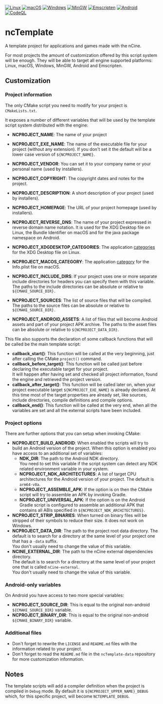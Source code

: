 [![Linux](https://github.com/nCine/ncTemplate/workflows/Linux/badge.svg)](https://github.com/nCine/ncTemplate/actions?workflow=Linux)
[![macOS](https://github.com/nCine/ncTemplate/workflows/macOS/badge.svg)](https://github.com/nCine/ncTemplate/actions?workflow=macOS)
[![Windows](https://github.com/nCine/ncTemplate/workflows/Windows/badge.svg)](https://github.com/nCine/ncTemplate/actions?workflow=Windows)
[![MinGW](https://github.com/nCine/ncTemplate/workflows/MinGW/badge.svg)](https://github.com/nCine/ncTemplate/actions?workflow=MinGW)
[![Emscripten](https://github.com/nCine/ncTemplate/workflows/Emscripten/badge.svg)](https://github.com/nCine/ncTemplate/actions?workflow=Emscripten)
[![Android](https://github.com/nCine/ncTemplate/workflows/Android/badge.svg)](https://github.com/nCine/ncTemplate/actions?workflow=Android)
[![CodeQL](https://github.com/nCine/ncTemplate/workflows/CodeQL/badge.svg)](https://github.com/nCine/ncTemplate/actions?workflow=CodeQL)

# ncTemplate
A template project for applications and games made with the nCine.

For most projects the amount of customization offered by this script system will be enough.
They will be able to target all engine supported platforms: Linux, macOS, Windows, MinGW, Android and Emscripten.

## Customization

### Project information

The only CMake script you need to modify for your project is `CMakeLists.txt`.

It exposes a number of different variables that will be used by the template script system distributed with the engine:

- **NCPROJECT_NAME**: The name of your project
- **NCPROJECT_EXE_NAME**: The name of the executable file for your project (without any extension).
  If you don't set it the default will be a lower case version of `${NCPROJECT_NAME}`.
- **NCPROJECT_VENDOR**: You can set it to your company name or your personal name (used by installers).
- **NCPROJECT_COPYRIGHT**: The copyright dates and notes for the project.
- **NCPROJECT_DESCRIPTION**: A short description of your project (used by installers).
- **NCPROJECT_HOMEPAGE**: The URL of your project homepage (used by installers).
- **NCPROJECT_REVERSE_DNS**: The name of your project expressed in reverse domain name notation.
  It is used for the XDG Desktop file on Linux, the Bundle Identifier on macOS and for the java package namespace on Android.
- **NCPROJECT_XDGDESKTOP_CATEGORIES**: The application [categories](https://specifications.freedesktop.org/menu-spec/latest/apa.html) for the XDG Desktop file on Linux.
- **NCPROJECT_MACOS_CATEGORY**: The application [category](https://developer.apple.com/documentation/bundleresources/information_property_list/lsapplicationcategorytype) for the Info.plist file on macOS.

- **NCPROJECT_INCLUDE_DIRS**: If your project uses one or more separate include directories for headers you can specify them with this variable.
  The paths to the include directories can be absolute or relative to `${CMAKE_SOURCE_DIR}.`
- **NCPROJECT_SOURCES**: The list of source files that will be compiled.
  The paths to the source files can be absolute or relative to `${CMAKE_SOURCE_DIR}.`
- **NCPROJECT_ANDROID_ASSETS**: A list of files that will become Android assets and part of your project APK archive.
  The paths to the asset files can be absolute or relative to `${NCPROJECT_DATA_DIR}`.

This file also supports the declaration of some callback functions that will be called be the main template script:
- **callback_start()**: This function will be called at the very beginning, just after calling the CMake `project()` command.
- **callback_before_target()**: This function will be called just before declaring the executable target for your project.  
  It will happen after having set and checked all project information, found the engine and retrieved the project version.
- **callback_after_target()**: This function will be called later on, when your project executable target `${NCPROJECT_EXE_NAME}` is already declared.
  At this time most of the target properties are already set, like sources, include directories, compile definitions and compile options.
- **callback_end()**: This function will be called at the very end, when all the variables are set and all the external scripts have been included.

### Project options

There are further options that you can setup when invoking CMake:

- **NCPROJECT_BUILD_ANDROID**: When enabled the scripts will try to build an Android version of the project.
  When this option is enabled you have access to an additional set of variables:
  - **NDK_DIR**: The path to the Android NDK directory.  
    You need to set this variable if the script system can detect any NDK related environment variable in your system.
  - **NCPROJECT_NDK_ARCHITECTURES**: A list of target CPU architectures for the Android version of your project.
    The default is `arm64-v8a`.
  - **NCPROJECT_ASSEMBLE_APK**: If the option is on then the CMake script will try to assemble an APK by invoking Gradle.
  - **NCPROJECT_UNIVERSAL_APK**: If the option is on the Android Gradle script is configured to assemble an additional APK that contains all ABIs specified in `${NCPROJECT_NDK_ARCHITECTURES}`.
- **NCPROJECT_STRIP_BINARIES**: When turned on binary files will be stripped of their symbols to reduce their size.
  It does not work on Windows.
- **NCPROJECT_DATA_DIR**: The path to the project root data directory.
  The default is to search for a directory at the same level of your project one that has a `-data` suffix.  
  You don't usually need to change the value of this variable.
- **NCINE_EXTERNAL_DIR**: The path to the nCine external dependencies directory.  
  The default is to search for a directory at the same level of your project one that is called `nCine-external`.  
  You don't usually need to change the value of this variable.

### Android-only variables

On Android you have access to two more special variables:

- **NCPROJECT_SOURCE_DIR**: This is equal to the original non-android `${CMAKE_SOURCE_DIR}` variable.
- **NCPROJECT_BINARY_DIR**: This is equal to the original non-android `${CMAKE_BINARY_DIR}` variable.

### Additional files

- Don't forget to rewrite the `LICENSE` and `README.md` files with the information related to your project.
- Don't forget to read the `README.md` file in the `ncTemplate-data` repository for more customization information.

## Notes

The template scripts will add a compiler definition when the project is compiled in `Debug` mode.
By default it is `${NCPROJECT_UPPER_NAME}_DEBUG` which, for this specific project, will become `NCTEMPLATE_DEBUG`.
